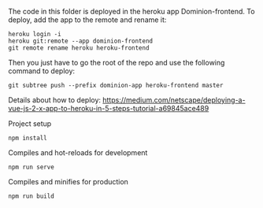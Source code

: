 The code in this folder is deployed in the heroku app Dominion-frontend. To deploy, add the app to the remote and rename it:
```
heroku login -i
heroku git:remote --app dominion-frontend
git remote rename heroku heroku-frontend
```
Then you just have to go the root of the repo and use the following command to deploy:
```
git subtree push --prefix dominion-app heroku-frontend master
```

Details about how to deploy: https://medium.com/netscape/deploying-a-vue-js-2-x-app-to-heroku-in-5-steps-tutorial-a69845ace489

Project setup
```
npm install
```

Compiles and hot-reloads for development
```
npm run serve
```

Compiles and minifies for production
```
npm run build
```

